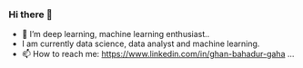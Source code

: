 ### Hi there 👋 ##

- 🌱 I’m deep learning, machine learning enthusiast..
- I am currently data science, data analyst and machine learning.
- 📫 How to reach me: https://www.linkedin.com/in/ghan-bahadur-gaha ...

